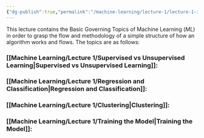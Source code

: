 ```yaml
---
{"dg-publish":true,"permalink":"/machine-learning/lecture-1/lecture-1-index/","dgPassFrontmatter":true}
---
```


This lecture contains the Basic Governing Topics of Machine Learning $(ML)$ in order to grasp the flow and methodology of a simple structure of how an algorithm works and flows. The topics are as follows:
### [[Machine Learning/Lecture 1/Supervised vs Unsupervised Learning\|Supervised vs Unsupervised Learning]]:

### [[Machine Learning/Lecture 1/Regression and Classification\|Regression and Classification]]:

### [[Machine Learning/Lecture 1/Clustering\|Clustering]]:

### [[Machine Learning/Lecture 1/Training the Model\|Training the Model]]:
